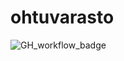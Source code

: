 # ohtuvarasto

![GH_workflow_badge](https://github.com/santeri0200/ohtuvarasto/workflows/CI/badge.svg)
